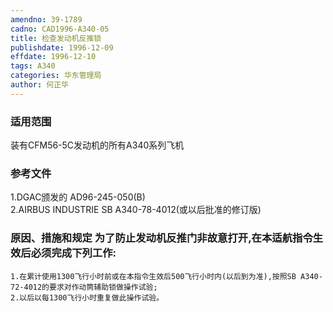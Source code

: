 ```yaml
---
amendno: 39-1789  
cadno: CAD1996-A340-05  
title: 检查发动机反推锁  
publishdate: 1996-12-09  
effdate: 1996-12-10  
tags: A340  
categories: 华东管理局  
author: 何正华  
---
```

  
### 适用范围  
装有CFM56-5C发动机的所有A340系列飞机  
  
<!--more-->  
### 参考文件  
1.DGAC颁发的 AD96-245-050(B)  
    2.AIRBUS INDUSTRIE SB A340-78-4012(或以后批准的修订版)  
  
### 原因、措施和规定 为了防止发动机反推门非故意打开,在本适航指令生效后必须完成下列工作:  
    1.在累计使用1300飞行小时前或在本指令生效后500飞行小时内(以后到为准),按照SB A340-72-4012的要求对作动筒辅助锁做操作试验;  
    2.以后以每1300飞行小时重复做此操作试验。  
